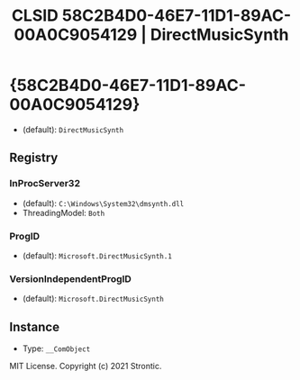 ﻿---
title: "CLSID 58C2B4D0-46E7-11D1-89AC-00A0C9054129 | DirectMusicSynth"
excerpt: What is COM-Object CLSID 58C2B4D0-46E7-11D1-89AC-00A0C9054129?
---

# {58C2B4D0-46E7-11D1-89AC-00A0C9054129}

* (default): `DirectMusicSynth`

## Registry


### InProcServer32

* (default): `C:\Windows\System32\dmsynth.dll`
* ThreadingModel: `Both`

### ProgID

* (default): `Microsoft.DirectMusicSynth.1`

### VersionIndependentProgID

* (default): `Microsoft.DirectMusicSynth`

## Instance

* Type: `__ComObject`

MIT License. Copyright (c) 2021 Strontic.


